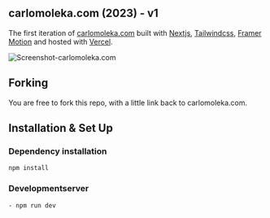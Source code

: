 carlomoleka.com (2023) - v1
----

The first iteration of [carlomoleka.com](https://carlomoleka.com) built with [Nextjs](https://nextjs.org/), [Tailwindcss](https://tailwindcss.com/), [Framer Motion](https://www.framer.com/motion/)  and hosted with [Vercel](https://vercel.com/).

![Screenshot-carlomoleka.com](https://i.ibb.co/bBPnLqW/screenofsite.png)

## Forking
You are free to fork this repo, with a little link back to carlomoleka.com.

## Installation & Set Up

### Dependency installation
```
npm install
```

### Developmentserver
```
- npm run dev
```
